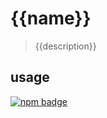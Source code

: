 # {{name}}
> {{description}}

## usage
[![npm badge]][npm package]

[npm badge]:      https://nodei.co/npm/{{name}}?mini
[npm package]:    https://www.npmjs.com/package/{{name}}

